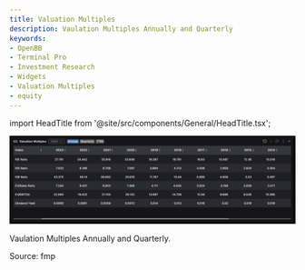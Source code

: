 ```yaml
---
title: Valuation Multiples
description: Vaulation Multiples Annually and Quarterly
keywords:
- OpenBB
- Terminal Pro
- Investment Research
- Widgets
- Valuation Multiples
- equity
---
```


import HeadTitle from '@site/src/components/General/HeadTitle.tsx';

<HeadTitle title="Valuation Multiples - equity | OpenBB Terminal Pro Docs" />

<img
    src="https://raw.githubusercontent.com/OpenBB-finance/widgets-library/main/equity/valuation_multiples.png"
    alt="OpenBB Terminal Pro Widgets Library"
/>

Vaulation Multiples Annually and Quarterly.

Source: fmp

